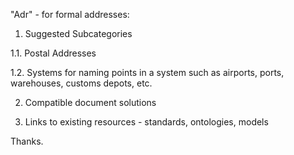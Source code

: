 "Adr" - for formal addresses:

1. Suggested Subcategories

1.1. Postal Addresses

1.2. Systems for naming points in a system such as airports, ports, warehouses, customs depots, etc.
 
2. Compatible document solutions

3. Links to existing resources - standards, ontologies, models

Thanks.  

